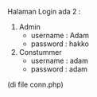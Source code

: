 Halaman Login ada 2 :
1. Admin 
   - username : Adam
   - password : hakko
2. Constummer
   - username : adam
   - password : adam

(di file conn.php)
<?php
$db_host = "localhost";
$db_user = "root";
$db_pass = "qwerty123"; // Bisa diganti sesuai password database masing-masing, Kalo tidak di password maka kosongkan saja.
$db_name = "warnasol";

$koneksi = mysqli_connect($db_host, $db_user, $db_pass, $db_name);